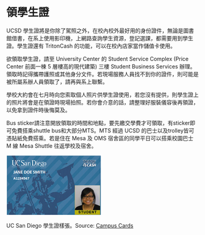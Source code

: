 # 領學生證

UCSD 學生證將是你除了駕照之外，在校內校外最好用的身份證件，無論是圖書館借書，在系上使用影印機，上網路查詢學生資源，登記選課，都需要用到學生證。學生證還有 TritonCash 的功能，可以在校內店家當作儲值卡使用。

欲領取學生證，請至 University Center 的 Student Service Complex (Price Center 前面一棟 5 層樓高的現代建築) 三樓 Student Business Services 辦理。領取時記得攜帶護照或其他身分文件。若現場服務人員找不到你的證件，則可能是被所屬系辦人員領取了，請再與系上聯繫。

學校大約會在七月時向您索取個人照片供學生證使用，若您沒有提供，則學生證上的照片將會是在領證時現場拍照。若你會介意的話，請整理好服裝儀容後再領證，以免拿到證件時後悔莫及。

Bus sticker請注意開放領取的時間和地點，要先繳交學費才可領取，有sticker即可免費搭乘shuttle bus和大部分MTS。MTS 經過 UCSD 的巴士以及trolley皆可憑貼紙免費搭乘。若是住在 Mesa 及 OMS 宿舍區的同學平日可以搭乘校園巴士 M 線 Mesa Shuttle 往返學校及宿舍。

![Student ID](/img/studentid.jpg)

UC San Diego 學生證樣張。Source: [Campus Cards](https://students.ucsd.edu/finances/campus-cards/)

